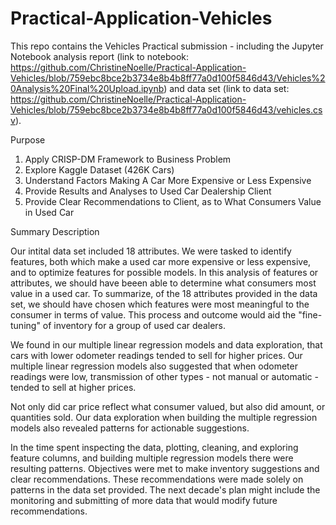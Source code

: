 # Practical-Application-Vehicles

This repo contains the Vehicles Practical submission - including the Jupyter Notebook analysis report (link to notebook: https://github.com/ChristineNoelle/Practical-Application-Vehicles/blob/759ebc8bce2b3734e8b4b8ff77a0d100f5846d43/Vehicles%20Analysis%20Final%20Upload.ipynb) and data set (link to data set: https://github.com/ChristineNoelle/Practical-Application-Vehicles/blob/759ebc8bce2b3734e8b4b8ff77a0d100f5846d43/vehicles.csv).

Purpose

1. Apply CRISP-DM Framework to Business Problem
2. Explore Kaggle Dataset (426K Cars)
3. Understand Factors Making A Car More Expensive or Less Expensive
4. Provide Results and Analyses to Used Car Dealership Client
5. Provide Clear Recommendations to Client, as to What Consumers Value in Used Car

Summary Description

Our intital data set included 18 attributes. We were tasked to identify features, both which make a used car more expensive or less expensive, and to optimize features for possible models. In this analysis of features or attributes, we should have beeen able to determine what consumers most value in a used car. To summarize, of the 18 attributes provided in the data set, we should have chosen which features were most meaningful to the consumer in terms of value. This process and outcome would aid the "fine-tuning" of inventory for a group of used car dealers.

We found in our multiple linear regression models and data exploration, that cars with lower odometer readings tended to sell for higher prices. Our multiple linear regression models also suggested that when odometer readings were low, transmission of other types - not manual or automatic - tended to sell at higher prices.

Not only did car price reflect what consumer valued, but also did amount, or quantities sold. Our data exploration when building the multiple regression models also revealed patterns for actionable suggestions.

In the time spent inspecting the data, plotting, cleaning, and exploring feature columns, and building multiple regression models there were resulting patterns. Objectives were met to make inventory suggestions and clear recommendations. These recommendations were made solely on patterns in the data set provided. The next decade's plan might include the monitoring and submitting of more data that would modify future recommendations.

